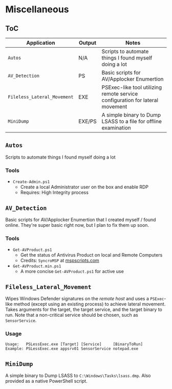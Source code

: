 # Miscellaneous

## ToC

| Application | Output | Notes |
| ----------- | ------ | ----- |
| `Autos` | N/A | Scripts to automate things I found myself doing a lot |
| `AV_Detection` | PS | Basic scripts for AV/Applocker Enumertion |
| `Fileless_Lateral_Movement` | EXE | PSExec-like tool utilizing remote service configuration for lateral movement |
| `MiniDump` | EXE/PS | A simple binary to Dump LSASS to a file for offline examination |


## `Autos`
Scripts to automate things I found myself doing a lot

### Tools
- `Create-Admin.ps1`
    - Create a local Administrator user on the box and enable RDP
    - Requires: High Integrity process

## `AV_Detection`
Basic scripts for AV/Applocker Enumertion that I created myself / found online. They're super basic right now, but I plan to fix them up soon.

### Tools
- `Get-AVProduct.ps1` 
    - Get the status of Antivirus Product on local and Remote Computers
    - Credits: `SyncroMSP` at [mspscripts.com](https://mspscripts.com/get-installed-antivirus-information-2/)
- `Get-AVProduct.min.ps1`
    - A more concise `Get-AVProduct.ps1` for active use

## `Fileless_Lateral_Movement`

Wipes Windows Defender signatures on the *remote host* and uses a `PSExec`-like method (except using an existing process) to achieve lateral movement. Takes arguments for the target, the target service, and the target binary to run. Note that a non-critical service should be chosen, such as `SensorService`.

### Usage

```
Usage:   PSLessExec.exe [Target] [Service]     [BinaryToRun]
Example: PSLessExec.exe appsrv01 SensorService notepad.exe
```

## `MiniDump`
A simple binary to Dump LSASS to `C:\Windows\Tasks\lsass.dmp`. Also provided as a native PowerShell script.
